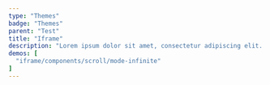 ```yaml
---
type: "Themes"
badge: "Themes"
parent: "Test"
title: "Iframe"
description: "Lorem ipsum dolor sit amet, consectetur adipiscing elit. Nunc tempus laoreet leo sit amet iaculis."
demos: [
  "iframe/components/scroll/mode-infinite"
]
---
```

